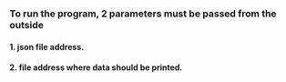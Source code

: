 ### To run the program, 2 parameters must be passed from the outside
 #### 1. json file address.
 #### 2. file address where data should be printed.